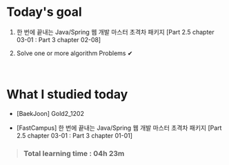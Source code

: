 # Today's goal

1. 한 번에 끝내는 Java/Spring 웹 개발 마스터 초격차 패키지 [Part 2.5 chapter 03-01 : Part 3 chapter 02-08]

2. Solve one or more algorithm Problems ✔

<br>

# What I studied today

* [BaekJoon] Gold2_1202

* [FastCampus] 한 번에 끝내는 Java/Spring 웹 개발 마스터 초격차 패키지 [Part 2.5 chapter 03-01 : Part 3 chapter 01-01]

><h3>Total learning time : 04h 23m</h3>